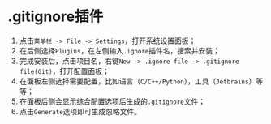 
# .gitignore插件


1. 点击`菜单栏 -> File -> Settings`，打开系统设置面板；
2. 在后侧选择`Plugins`，在左侧输入`.ignore`插件名，搜索并安装；
3. 完成安装后，点击项目名，右键`New -> .ignore file -> .gitignore file(Git)`，打开配置面板；
4. 在面板左侧选择需要配置，比如语言（`C/C++/Python`），工具（`Jetbrains`）等等；
5. 在面板后侧会显示综合配置选项后生成的`.gitignore`文件；
6. 点击`Generate`选项即可生成忽略文件。